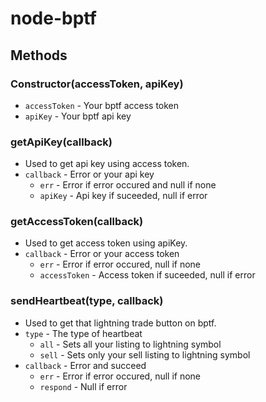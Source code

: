 # node-bptf

## Methods
### Constructor(accessToken, apiKey)
* `accessToken` - Your bptf access token
* `apiKey` - Your bptf api key

### getApiKey(callback)  
* Used to get api key using access token.
* `callback` -  Error or your api key
	* `err` - Error if error occured and null if none
	* `apiKey` - Api key if suceeded, null if error

### getAccessToken(callback)
* Used to get access token using apiKey.
* `callback` - Error or your access token
	* `err` - Error if error occured, null if none
	* `accessToken` - Access token if suceeded, null if error

### sendHeartbeat(type, callback)
* Used to get that lightning trade button on bptf.
* `type` - The type of heartbeat
	* `all` - Sets all your listing to lightning symbol
	* `sell` - Sets only your sell listing to lightning symbol
* `callback` - Error and succeed
	* `err` - Error if error occured, null if none
	* `respond` - Null if error
